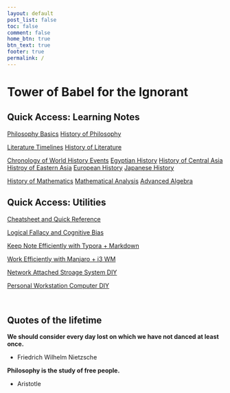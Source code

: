 ```yaml
---
layout: default
post_list: false
toc: false
comment: false
home_btn: true
btn_text: true
footer: true
permalink: /
---
```


# Tower of Babel for the Ignorant

## Quick Access: Learning Notes

[Philosophy Basics](/phil/b.introduction)
[History of Philosophy](/phil/c.history)

[Literature Timelines](/lit/a.timelines)
[History of Literature](lit/b.history)

[Chronology of World History Events](/hist/b.timelines)
[Egyptian History](/hist/c.egypt)
[History of Central Asia](/hist/d.middle.asia)
[Histroy of Eastern Asia](/hist/e.eastern.asia)
[European History](/hist/f.europe)
[Japanese History](/hist/g.japan)

[History of Mathematics](/math/b.history)
[Mathematical Analysis](/math/ca.analysis)
[Advanced Algebra](/math/da.algebra)

## Quick Access: Utilities

[Cheatsheet and Quick Reference](/ZHEAT)

[Logical Fallacy and Cognitive Bias](/wrtg/逻辑谬误和认知偏差)

[Keep Note Efficiently with Typora + Markdown](/wrtg/Typora+Markdown)

[Work Efficiently with Manjaro + i3 WM](/wrtg/Manjaro+i3wm)

[Network Attached Stroage System DIY](/wrtg/TrueNAS+DIY)

[Personal Workstation Computer DIY](/wrtg/PWC_DIY)

<br>

## Quotes of the lifetime

**We should consider every day lost on which we have not danced at least once.**
  - Friedrich Wilhelm Nietzsche

**Philosophy is the study of free people.**
  - Aristotle